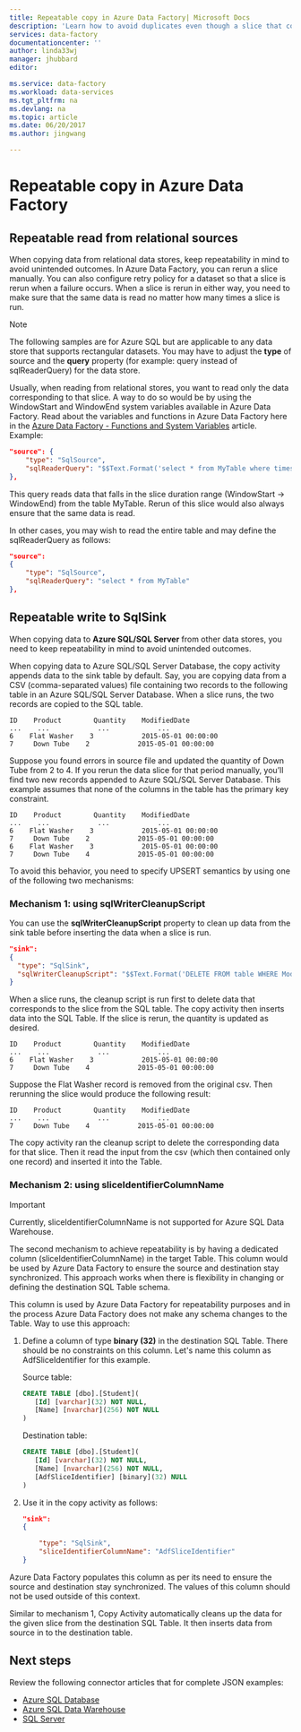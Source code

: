 ```yaml
---
title: Repeatable copy in Azure Data Factory| Microsoft Docs
description: 'Learn how to avoid duplicates even though a slice that copies data is run more than once.'
services: data-factory
documentationcenter: ''
author: linda33wj
manager: jhubbard
editor: 

ms.service: data-factory
ms.workload: data-services
ms.tgt_pltfrm: na
ms.devlang: na
ms.topic: article
ms.date: 06/20/2017
ms.author: jingwang

---
```


# Repeatable copy in Azure Data Factory

## Repeatable read from relational sources
When copying data from relational data stores, keep repeatability in mind to avoid unintended outcomes. In Azure Data Factory, you can rerun a slice manually. You can also configure retry policy for a dataset so that a slice is rerun when a failure occurs. When a slice is rerun in either way, you need to make sure that the same data is read no matter how many times a slice is run.  
 
> [!NOTE]
> The following samples are for Azure SQL but are applicable to any data store that supports rectangular datasets. You may have to adjust the **type** of source and the **query** property (for example: query instead of sqlReaderQuery) for the data store.   

Usually, when reading from relational stores, you want to read only the data corresponding to that slice. A way to do so would be by using the WindowStart and WindowEnd system variables available in Azure Data Factory. Read about the variables and functions in Azure Data Factory here in the [Azure Data Factory - Functions and System Variables](data-factory-functions-variables.md) article. Example: 

```json
"source": {
	"type": "SqlSource",
	"sqlReaderQuery": "$$Text.Format('select * from MyTable where timestampcolumn >= \\'{0:yyyy-MM-dd HH:mm\\' AND timestampcolumn < \\'{1:yyyy-MM-dd HH:mm\\'', WindowStart, WindowEnd)"
},
```
This query reads data that falls in the slice duration range (WindowStart -> WindowEnd) from the table MyTable. Rerun of this slice would also always ensure that the same data is read. 

In other cases, you may wish to read the entire table and may define the sqlReaderQuery as follows:

```json
"source": 
{            
	"type": "SqlSource",
	"sqlReaderQuery": "select * from MyTable"
},
```

## Repeatable write to SqlSink
When copying data to **Azure SQL/SQL Server** from other data stores, you need to keep repeatability in mind to avoid unintended outcomes. 

When copying data to Azure SQL/SQL Server Database, the copy activity appends data to the sink table by default. Say, you are copying data from a CSV (comma-separated values) file containing two records to the following table in an Azure SQL/SQL Server Database. When a slice runs, the two records are copied to the SQL table. 

```
ID    Product        Quantity    ModifiedDate
...    ...            ...            ...
6    Flat Washer    3            2015-05-01 00:00:00
7     Down Tube    2            2015-05-01 00:00:00
```

Suppose you found errors in source file and updated the quantity of Down Tube from 2 to 4. If you rerun the data slice for that period manually, you’ll find two new records appended to Azure SQL/SQL Server Database. This example assumes that none of the columns in the table has the primary key constraint.

```
ID    Product        Quantity    ModifiedDate
...    ...            ...            ...
6    Flat Washer    3            2015-05-01 00:00:00
7     Down Tube    2            2015-05-01 00:00:00
6    Flat Washer    3            2015-05-01 00:00:00
7     Down Tube    4            2015-05-01 00:00:00
```

To avoid this behavior, you need to specify UPSERT semantics by using one of the following two mechanisms:

### Mechanism 1: using sqlWriterCleanupScript
You can use the **sqlWriterCleanupScript** property to clean up data from the sink table before inserting the data when a slice is run. 

```json
"sink":  
{ 
  "type": "SqlSink", 
  "sqlWriterCleanupScript": "$$Text.Format('DELETE FROM table WHERE ModifiedDate >= \\'{0:yyyy-MM-dd HH:mm}\\' AND ModifiedDate < \\'{1:yyyy-MM-dd HH:mm}\\'', WindowStart, WindowEnd)"
}
```

When a slice runs, the cleanup script is run first to delete data that corresponds to the slice from the SQL table. The copy activity then inserts data into the SQL Table. If the slice is rerun, the quantity is updated as desired.

```
ID    Product        Quantity    ModifiedDate
...    ...            ...            ...
6    Flat Washer    3            2015-05-01 00:00:00
7     Down Tube    4            2015-05-01 00:00:00
```

Suppose the Flat Washer record is removed from the original csv. Then rerunning the slice would produce the following result: 

```
ID    Product        Quantity    ModifiedDate
...    ...            ...            ...
7     Down Tube    4            2015-05-01 00:00:00
```

The copy activity ran the cleanup script to delete the corresponding data for that slice. Then it read the input from the csv (which then contained only one record) and inserted it into the Table. 

### Mechanism 2: using sliceIdentifierColumnName
> [!IMPORTANT]
> Currently, sliceIdentifierColumnName is not supported for Azure SQL Data Warehouse. 

The second mechanism to achieve repeatability is by having a dedicated column (sliceIdentifierColumnName) in the target Table. This column would be used by Azure Data Factory to ensure the source and destination stay synchronized. This approach works when there is flexibility in changing or defining the destination SQL Table schema. 

This column is used by Azure Data Factory for repeatability purposes and in the process Azure Data Factory does not make any schema changes to the Table. Way to use this approach:

1. Define a column of type **binary (32)** in the destination SQL Table. There should be no constraints on this column. Let's name this column as AdfSliceIdentifier for this example.


	Source table:

	```sql
	CREATE TABLE [dbo].[Student](
       [Id] [varchar](32) NOT NULL,
       [Name] [nvarchar](256) NOT NULL
	)
	```

	Destination table: 

	```sql
	CREATE TABLE [dbo].[Student](
       [Id] [varchar](32) NOT NULL,
       [Name] [nvarchar](256) NOT NULL,
       [AdfSliceIdentifier] [binary](32) NULL
	)
	```

2. Use it in the copy activity as follows:
   
    ```json
    "sink":  
    { 
   
        "type": "SqlSink", 
        "sliceIdentifierColumnName": "AdfSliceIdentifier"
    }
    ```

Azure Data Factory populates this column as per its need to ensure the source and destination stay synchronized. The values of this column should not be used outside of this context. 

Similar to mechanism 1, Copy Activity automatically cleans up the data for the given slice from the destination SQL Table. It then inserts data from source in to the destination table. 

## Next steps
Review the following connector articles that for complete JSON examples: 

- [Azure SQL Database](data-factory-azure-sql-connector.md)
- [Azure SQL Data Warehouse](data-factory-azure-sql-data-warehouse-connector.md)
- [SQL Server](data-factory-sqlserver-connector.md)